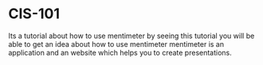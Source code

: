 # CIS-101
Its a tutorial about how to use mentimeter
by seeing this tutorial you will be able to get an idea about how to use mentimeter
mentimeter is an application and an website which helps you to create presentations.
